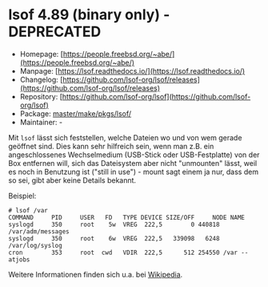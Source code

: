 # lsof 4.89 (binary only) - DEPRECATED
 - Homepage: [https://people.freebsd.org/~abe/](https://people.freebsd.org/~abe/)
 - Manpage: [https://lsof.readthedocs.io/](https://lsof.readthedocs.io/)
 - Changelog: [https://github.com/lsof-org/lsof/releases](https://github.com/lsof-org/lsof/releases)
 - Repository: [https://github.com/lsof-org/lsof](https://github.com/lsof-org/lsof)
 - Package: [master/make/pkgs/lsof/](https://github.com/Freetz-NG/freetz-ng/tree/master/make/pkgs/lsof/)
 - Maintainer: -

Mit `lsof` lässt sich feststellen, welche Dateien wo und von wem gerade
geöffnet sind. Dies kann sehr hilfreich sein, wenn man z.B. ein
angeschlossenes Wechselmedium (USB-Stick oder USB-Festplatte) von der
Box entfernen will, sich das Dateisystem aber nicht "unmounten" lässt,
weil es noch in Benutzung ist ("still in use") - mount sagt einem ja
nur, dass dem so sei, gibt aber keine Details bekannt.

Beispiel:

```
# lsof /var
COMMAND     PID     USER   FD   TYPE DEVICE SIZE/OFF     NODE NAME
syslogd     350     root    5w  VREG  222,5        0 440818 /var/adm/messages
syslogd     350     root    6w  VREG  222,5   339098   6248 /var/log/syslog
cron        353     root  cwd   VDIR  222,5      512 254550 /var -- atjobs
```

Weitere Informationen finden sich u.a. bei
[Wikipedia](http://en.wikipedia.org/wiki/Lsof).

